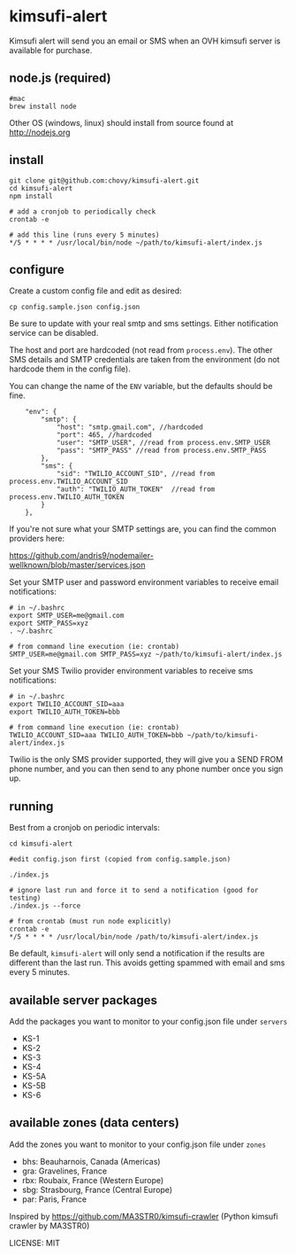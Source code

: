 kimsufi-alert
=============

Kimsufi alert will send you an email or SMS when an OVH kimsufi server is available for purchase.


## node.js (required)

	#mac
	brew install node

Other OS (windows, linux) should install from source found at http://nodejs.org

## install

    git clone git@github.com:chovy/kimsufi-alert.git
    cd kimsufi-alert
    npm install

    # add a cronjob to periodically check
    crontab -e

    # add this line (runs every 5 minutes)
    */5 * * * * /usr/local/bin/node ~/path/to/kimsufi-alert/index.js


## configure

Create a custom config file and edit as desired:

    cp config.sample.json config.json
    
Be sure to update with your real smtp and sms settings. Either notification service can be disabled.    

The host and port are hardcoded (not read from `process.env`).
The other SMS details and SMTP credentials are taken from the environment (do not hardcode them in the config file).

You can change the name of the `ENV` variable, but the defaults should be fine.

    	"env": {
    		"smtp": {
    			"host": "smtp.gmail.com", //hardcoded
    			"port": 465, //hardcoded
    			"user": "SMTP_USER", //read from process.env.SMTP_USER
    			"pass": "SMTP_PASS" //read from process.env.SMTP_PASS
    		},
    		"sms": {
    			"sid": "TWILIO_ACCOUNT_SID", //read from process.env.TWILIO_ACCOUNT_SID
    			"auth": "TWILIO_AUTH_TOKEN"  //read from process.env.TWILIO_AUTH_TOKEN 
    		}
    	},

If you're not sure what your SMTP settings are, you can find the common providers here:

https://github.com/andris9/nodemailer-wellknown/blob/master/services.json
    
Set your SMTP user and password environment variables to receive email notifications:

	# in ~/.bashrc
	export SMTP_USER=me@gmail.com
	export SMTP_PASS=xyz
	. ~/.bashrc
	
	# from command line execution (ie: crontab)
	SMTP_USER=me@gmail.com SMTP_PASS=xyz ~/path/to/kimsufi-alert/index.js

Set your SMS Twilio provider environment variables to receive sms notifications:

	# in ~/.bashrc
	export TWILIO_ACCOUNT_SID=aaa
	export TWILIO_AUTH_TOKEN=bbb
	
	# from command line execution (ie: crontab)
	TWILIO_ACCOUNT_SID=aaa TWILIO_AUTH_TOKEN=bbb ~/path/to/kimsufi-alert/index.js

Twilio is the only SMS provider supported, they will give you a SEND FROM phone number, and you can then send to any phone number once you sign up.

## running

Best from a cronjob on periodic intervals:

	cd kimsufi-alert
	
	#edit config.json first (copied from config.sample.json)
	
	./index.js
	
	# ignore last run and force it to send a notification (good for testing)
	./index.js --force 
	
	# from crontab (must run node explicitly)
	crontab -e
	*/5 * * * * /usr/local/bin/node /path/to/kimsufi-alert/index.js

Be default, `kimsufi-alert` will only send a notification if the results are different than the last run.
This avoids getting spammed with email and sms every 5 minutes. 

## available server packages

Add the packages you want to monitor to your config.json file under `servers`

- KS-1
- KS-2
- KS-3
- KS-4
- KS-5A
- KS-5B
- KS-6

## available zones (data centers)

Add the zones you want to monitor to your config.json file under `zones`

- bhs: Beauharnois, Canada (Americas)
- gra: Gravelines, France
- rbx: Roubaix, France (Western Europe)
- sbg: Strasbourg, France (Central Europe)
- par: Paris, France


Inspired by https://github.com/MA3STR0/kimsufi-crawler (Python kimsufi crawler by MA3STR0)


LICENSE: MIT
